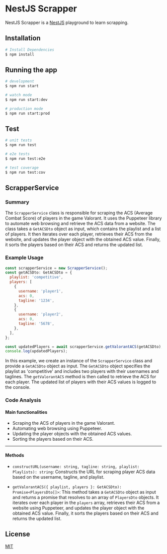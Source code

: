 # NestJS Scrapper

NestJS Scrapper is a [NestJS](https://github.com/nestjs/nest) playground to learn scrapping.

## Installation

```bash
# Install Dependencies
$ npm install
```

## Running the app

```bash
# development
$ npm run start

# watch mode
$ npm run start:dev

# production mode
$ npm run start:prod
```

## Test

```bash
# unit tests
$ npm run test

# e2e tests
$ npm run test:e2e

# test coverage
$ npm run test:cov
```

## ScrapperService

### Summary

The `ScrapperService` class is responsible for scraping the ACS (Average Combat Score) of players in the game Valorant. It uses the Puppeteer library to automate web browsing and retrieve the ACS data from a website. The class takes a `GetACSDto` object as input, which contains the playlist and a list of players. It then iterates over each player, retrieves their ACS from the website, and updates the player object with the obtained ACS value. Finally, it sorts the players based on their ACS and returns the updated list.

### Example Usage

```javascript
const scrapperService = new ScrapperService();
const getACSDto: GetACSDto = {
  playlist: 'competitive',
  players: [
    {
      username: 'player1',
      acs: 0,
      tagline: '1234',
    },
    {
      username: 'player2',
      acs: 0,
      tagline: '5678',
    },
  ],
};

const updatedPlayers = await scrapperService.getValorantACS(getACSDto);
console.log(updatedPlayers);
```

In this example, we create an instance of the `ScrapperService` class and provide a `GetACSDto` object as input. The `GetACSDto` object specifies the playlist as 'competitive' and includes two players with their usernames and taglines. The `getValorantACS` method is then called to retrieve the ACS for each player. The updated list of players with their ACS values is logged to the console.

### Code Analysis

#### Main functionalities

- Scraping the ACS of players in the game Valorant.
- Automating web browsing using Puppeteer.
- Updating the player objects with the obtained ACS values.
- Sorting the players based on their ACS.

---

#### Methods

- `constructURL(username: string, tagline: string, playlist: Playlists): string`: Constructs the URL for scraping player ACS data based on the username, tagline, and playlist.

- `getValorantACS({ playlist, players }: GetACSDto): Promise<PlayersDto[]>`: This method takes a `GetACSDto` object as input and returns a promise that resolves to an array of `PlayersDto` objects. It iterates over each player in the `players` array, retrieves their ACS from a website using Puppeteer, and updates the player object with the obtained ACS value. Finally, it sorts the players based on their ACS and returns the updated list.

## License

[MIT](https://choosealicense.com/licenses/mit/)
